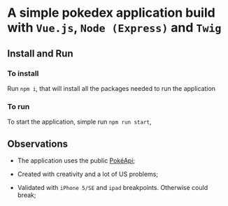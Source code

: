 
# A simple pokedex application build with `Vue.js`, `Node (Express)` and `Twig`

  
  

## Install and Run

  

### To install

Run `npm i`, that will install all the packages needed to run the application

  

### To run

To start the application, simple run `npm run start`,

  
  

## Observations

- The application uses the public [PokéApi](pokeapi.co);

- Created with creativity and a lot of US problems;

- Validated with `iPhone 5/SE` and `ipad` breakpoints. Otherwise could break;